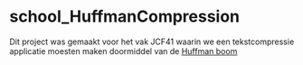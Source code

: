 # school_HuffmanCompression
Dit project was gemaakt voor het vak JCF41 waarin we een tekstcompressie applicatie moesten maken doormiddel van de <a href= en.wikipedia.org/wiki/Huffman_coding>Huffman boom </a>
